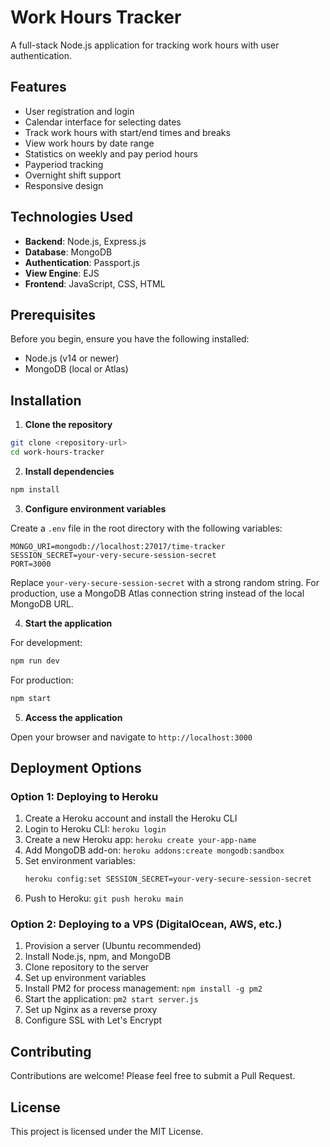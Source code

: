 # Work Hours Tracker

A full-stack Node.js application for tracking work hours with user authentication.

## Features

- User registration and login
- Calendar interface for selecting dates
- Track work hours with start/end times and breaks
- View work hours by date range
- Statistics on weekly and pay period hours
- Payperiod tracking
- Overnight shift support
- Responsive design

## Technologies Used

- **Backend**: Node.js, Express.js
- **Database**: MongoDB
- **Authentication**: Passport.js
- **View Engine**: EJS
- **Frontend**: JavaScript, CSS, HTML

## Prerequisites

Before you begin, ensure you have the following installed:
- Node.js (v14 or newer)
- MongoDB (local or Atlas)

## Installation

1. **Clone the repository**

```bash
git clone <repository-url>
cd work-hours-tracker
```

2. **Install dependencies**

```bash
npm install
```

3. **Configure environment variables**

Create a `.env` file in the root directory with the following variables:

```
MONGO_URI=mongodb://localhost:27017/time-tracker
SESSION_SECRET=your-very-secure-session-secret
PORT=3000
```

Replace `your-very-secure-session-secret` with a strong random string.
For production, use a MongoDB Atlas connection string instead of the local MongoDB URL.

4. **Start the application**

For development:
```bash
npm run dev
```

For production:
```bash
npm start
```

5. **Access the application**

Open your browser and navigate to `http://localhost:3000`

## Deployment Options

### Option 1: Deploying to Heroku

1. Create a Heroku account and install the Heroku CLI
2. Login to Heroku CLI: `heroku login`
3. Create a new Heroku app: `heroku create your-app-name`
4. Add MongoDB add-on: `heroku addons:create mongodb:sandbox`
5. Set environment variables:
   ```bash
   heroku config:set SESSION_SECRET=your-very-secure-session-secret
   ```
6. Push to Heroku: `git push heroku main`

### Option 2: Deploying to a VPS (DigitalOcean, AWS, etc.)

1. Provision a server (Ubuntu recommended)
2. Install Node.js, npm, and MongoDB
3. Clone repository to the server
4. Set up environment variables
5. Install PM2 for process management: `npm install -g pm2`
6. Start the application: `pm2 start server.js`
7. Set up Nginx as a reverse proxy
8. Configure SSL with Let's Encrypt

## Contributing

Contributions are welcome! Please feel free to submit a Pull Request.

## License

This project is licensed under the MIT License. 